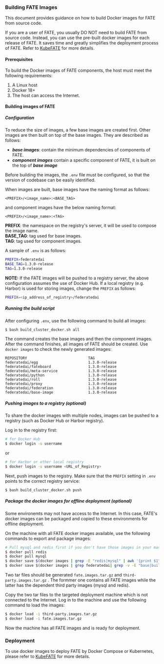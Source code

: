 ### Building FATE Images

This document provides guidance on how to build Docker images for FATE from source code. 

If you are a user of FATE, you usually DO NOT need to build FATE from source code. Instead, you can use the pre-built docker images for each release of FATE. It saves time and greatly simplifies the deployment process of FATE. Refer to  [KubeFATE](https://github.com/FederatedAI/KubeFATE) for more details.

#### Prerequisites
To build the Docker images of FATE components, the host must meet the following requirements:

1. A Linux host
2. Docker 18+
3. The host can access the Internet.

#### Building images of FATE

##### Configuration
To reduce the size of images, a few base images are created first. Other images are then built on top of the base images. They are described as follows:
- ***base images***: contain the minimum dependencies of  components of FATE.
- ***component images*** contain a specific component of FATE, it is built on the top of ***base image***

Before building the images, the `.env` file must be configured, so that the version of codebase can be easily identified. 

When images are built, base images have the naming format as follows:

```
<PREFIX>/<image_name>:<BASE_TAG>
```
and component images have the below naming format:
```
<PREFIX>/<image_name>:<TAG>
```

**PREFIX**: the namespace on the registry's server, it will be used to compose the image name.  
**BASE_TAG**: tag used for base images.  
**TAG**: tag used for component images.

A sample of `.env` is as follows:
```bash
PREFIX=federatedai
BASE_TAG=1.3.0-release
TAG=1.3.0-release
```
**NOTE:** 
If the FATE images will be pushed to a registry server, the above configuration assumes the use of Docker Hub. If a local registry (e.g. Harbor) is used for storing images, change the `PREFIX` as follows:

```bash
PREFIX=<ip_address_of_registry>/federatedai
```

##### Running the build script
After configuring `.env`, use the following command to build all images:
```bash
$ bash build_cluster_docker.sh all
```

The command creates the base images and then the component images. After the command finishes, all images of FATE should be created. Use `docker images` to check the newly generated images:
```
REPOSITORY                            TAG  
federatedai/egg                       1.3.0-release
federatedai/fateboard                 1.3.0-release
federatedai/meta-service              1.3.0-release
federatedai/python                    1.3.0-release
federatedai/roll                      1.3.0-release
federatedai/proxy                     1.3.0-release
federatedai/federation                1.3.0-release
federatedai/base-image                1.3.0-release
```

##### Pushing images to a registry (optional)
To share the docker images with multiple nodes, images can be pushed to a registry (such as Docker Hub or Harbor registry).

Log in to the registry first: 

```bash
# for Docker Hub
$ docker login -u username 
```
or
```bash
# for Harbor or other local registry
$ docker login -u username <URL_of_Registry>
```

Next, push images to the registry. Make sure that the `PREFIX` setting in `.env` points to the correct registry service: 

```bash
$ bash build_cluster_docker.sh push
```


##### Package the docker images for offline deployment (optional)

Some environemts may not have access to the Internet. In this case, FATE's docker images can be packaged and copied to these environments for offline deployment.

On the machine with all FATE docker images available, use the following commands to export and package images:
```bash
# Pull mysql and redis first if you don't have those images in your machine.
$ docker pull redis
$ docker pull mysql
$ docker save $(docker images | grep -E "redis|mysql" | awk '{print $1":"$2}') -o third-party.images.tar.gz
$ docker save $(docker images | grep federatedai| grep -v -E "base|builder" | awk '{print $1":"$2}') -o fate.images.tar.gz
```

Two tar files should be generated `fate.images.tar.gz` and `third-party.images.tar.gz` . The formmer one contains all FATE images while the latter has the dependent third party images (mysql and redis). 

Copy the two tar files to the targeted deployment machine which is not connected to the Internet. Log in to the machine and use the following command to load the images:
```bash
$ docker load -i third-party.images.tar.gz
$ docker load -i fate.images.tar.gz
```

Now the machine has all FATE images and is ready for deployment. 

### Deployment
To use docker images to deploy FATE by Docker Compose or Kubernetes, please refer to [KubeFATE](https://github.com/FederatedAI/KubeFATE) for more details.
